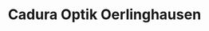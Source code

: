 ---
title: "Cadura Optik Oerlinghausen"
url: /oerlinghausen/cadura-optik-oerlinghausen/
shop: Optiker
---